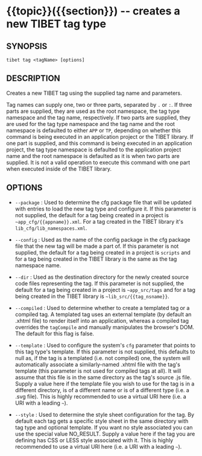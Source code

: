 {{topic}}({{section}}) -- creates a new TIBET tag type
=============================================

## SYNOPSIS

    tibet tag <tagName> [options]

## DESCRIPTION

Creates a new TIBET tag using the supplied tag name and parameters.

Tag names can supply one, two or three parts, separated by `.` or
`:`. If three parts are supplied, they are used as the root namespace,
the tag type namespace and the tag name, respectively. If two parts are
supplied, they are used for the tag type namespace and the tag name and
the root namespace is defaulted to either `APP` or `TP`, depending
on whether this command is being executed in an application project or
the TIBET library. If one part is supplied, and this command is being
executed in an application project, the tag type namespace is defaulted
to the application project name and the root namespace is defaulted as
it is when two parts are supplied. It is not a valid operation to execute
this command with one part when executed inside of the TIBET library.

## OPTIONS

  * `--package` :
    Used to determine the cfg package file that will be updated with entries to
load the new tag type and configure it. If this parameter is not supplied, the
default for a tag being created in a project is `~app_cfg/{{appname}}.xml`. For
a tag created in the TIBET library it's `lib_cfg/lib_namespaces.xml`.

  * `--config` :
    Used as the name of the config package in the cfg package file that the
new tag will be made a part of. If this parameter is not supplied, the default
for a tag being created in a project is `scripts` and for a tag being created
in the TIBET library is the same as the tag namespace name.

  * `--dir` :
    Used as the destination directory for the newly created source code files
representing the tag. If this parameter is not supplied, the default for a tag
being created in a project is `~app_src/tags` and for a tag being created in
the TIBET library is `~lib_src/{{tag_nsname}}`.

  * `--compiled` :
    Used to determine whether to create a templated tag or a compiled tag. A
templated tag uses an external template (by default an .xhtml file) to render
itself into an application, whereas a compiled tag overrides the `tagCompile`
and manually manipulates the browser's DOM. The default for this flag is false.

  * `--template` :
    Used to configure the system's `cfg` parameter that points to this tag
type's template. If this parameter is not supplied, this defaults to null as, if
the tag is a templated (i.e. not compiled) one, the system will automatically
associate a similarly-named .xhtml file with the tag's template (this parameter
is not used for compiled tags at all). It will assume that this file is in the
same directory as the tag's source .js file. Supply a value here if the template
file you wish to use for the tag is in a different directory, is of a different
name or is of a different type (i.e. a .svg file). This is highly recommended to
use a virtual URI here (i.e. a URI with a leading `~`).

  * `--style` :
    Used to determine the style sheet configuration for the tag. By default each
tag gets a specific style sheet in the same directory with tag type and optional
template. If you want no style associated you can use the special value
NO\_RESULT. Supply a value here if the tag you are defining has CSS or LESS
style associated with it. This is highly recommended to use a virtual URI here
(i.e. a URI with a leading `~`).


